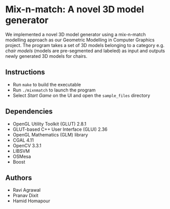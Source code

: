 # Mix-n-match: A novel 3D model generator
We implemented a novel 3D model generator using a mix-n-match modelling approach as our Geometric Modelling in Computer Graphics project. The program takes a set of 3D models belonging to a category e.g. *chair models* (models are pre-segmented and labeled) as input and outputs newly generated 3D models for chairs.

## Instructions
* Run `make` to build the executable
* Run `./mixnmatch` to launch the program
* Select *Start Game* on the UI and open the `sample_files` directory

## Dependencies
* OpenGL Utility Toolkit (GLUT) 2.8.1
* GLUT-based C++ User Interface (GLUI) 2.36
* OpenGL Mathematics (GLM) library
* CGAL 4.11
* OpenCV 3.3.1
* LIBSVM
* OSMesa
* Boost

## Authors
* Ravi Agrawal
* Pranav Dixit
* Hamid Homapour
